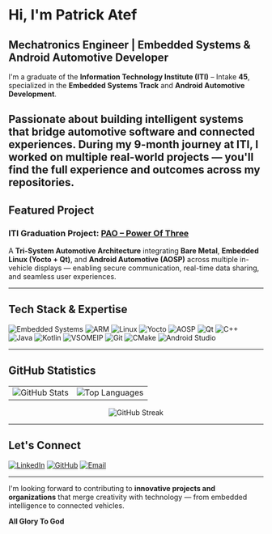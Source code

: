 # Hi, I'm Patrick Atef

## Mechatronics Engineer | Embedded Systems & Android Automotive Developer

I'm a graduate of the **Information Technology Institute (ITI)** – Intake **45**, specialized in the **Embedded Systems Track** and **Android Automotive Development**.

Passionate about building intelligent systems that bridge automotive software and connected experiences. During my 9-month journey at ITI, I worked on multiple real-world projects — you'll find the full experience and outcomes across my repositories.
---

## Featured Project

### **ITI Graduation Project:** [PAO – Power Of Three](https://github.com/PAO-PowerOfThree)

A **Tri-System Automotive Architecture** integrating **Bare Metal**, **Embedded Linux (Yocto + Qt)**, and **Android Automotive (AOSP)** across multiple in-vehicle displays — enabling secure communication, real-time data sharing, and seamless user experiences.

---

## Tech Stack & Expertise

![Embedded Systems](https://img.shields.io/badge/Embedded_Systems-007ACC?style=for-the-badge)
![ARM](https://img.shields.io/badge/ARM-0091BD?style=for-the-badge&logo=arm&logoColor=white)
![Linux](https://img.shields.io/badge/Linux-FCC624?style=for-the-badge&logo=linux&logoColor=black)
![Yocto](https://img.shields.io/badge/Yocto-000000?style=for-the-badge&logo=yocto&logoColor=white)
![AOSP](https://img.shields.io/badge/AOSP-3DDC84?style=for-the-badge&logo=android&logoColor=white)
![Qt](https://img.shields.io/badge/Qt-41CD52?style=for-the-badge&logo=qt&logoColor=white)
![C++](https://img.shields.io/badge/C++-00599C?style=for-the-badge&logo=cplusplus&logoColor=white)
![Java](https://img.shields.io/badge/Java-ED8B00?style=for-the-badge&logo=openjdk&logoColor=white)
![Kotlin](https://img.shields.io/badge/Kotlin-7F52FF?style=for-the-badge&logo=kotlin&logoColor=white)
![VSOMEIP](https://img.shields.io/badge/vSOME/IP-FF6F00?style=for-the-badge)
![Git](https://img.shields.io/badge/Git-F05032?style=for-the-badge&logo=git&logoColor=white)
![CMake](https://img.shields.io/badge/CMake-064F8C?style=for-the-badge&logo=cmake&logoColor=white)
![Android Studio](https://img.shields.io/badge/Android_Studio-3DDC84?style=for-the-badge&logo=androidstudio&logoColor=white)

---

## GitHub Statistics

<table>
<tr>
<td><img src="https://github-readme-stats.vercel.app/api?username=PatrickAtef8&show_icons=true&theme=tokyonight&hide_border=true&bg_color=1a1b27" alt="GitHub Stats"></td>
<td><img src="https://github-readme-stats.vercel.app/api/top-langs/?username=PatrickAtef8&layout=compact&theme=tokyonight&hide_border=true&bg_color=1a1b27" alt="Top Languages"></td>
</tr>
</table>

<p align="center">
<img src="https://github-readme-streak-stats.herokuapp.com/?user=PatrickAtef8&theme=tokyonight&hide_border=true&background=1a1b27" alt="GitHub Streak">
</p>

---

## Let's Connect

[![LinkedIn](https://img.shields.io/badge/LinkedIn-0077B5?style=for-the-badge&logo=linkedin&logoColor=white)](https://www.linkedin.com/in/patrick-atef-9826a6244/)
[![GitHub](https://img.shields.io/badge/GitHub-181717?style=for-the-badge&logo=github)](https://github.com/PatrickAtef8)
[![Email](https://img.shields.io/badge/Email-D14836?style=for-the-badge&logo=gmail&logoColor=white)](patrickatefffa22@gmail.com)

---

I'm looking forward to contributing to **innovative projects and organizations** that merge creativity with technology — from embedded intelligence to connected vehicles.

**All Glory To God**